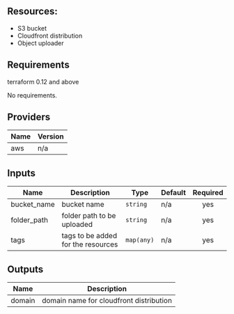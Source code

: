 ## Resources:
- S3 bucket
- Cloudfront distribution
- Object uploader
## Requirements

terraform 0.12 and above

No requirements.

## Providers

| Name | Version |
|------|---------|
| aws | n/a |

## Inputs

| Name | Description | Type | Default | Required |
|------|-------------|------|---------|:--------:|
| bucket\_name | bucket name | `string` | n/a | yes |
| folder\_path | folder path to be uploaded | `string` | n/a | yes |
| tags | tags to be added for the resources | `map(any)` | n/a | yes |

## Outputs

| Name | Description |
|------|-------------|
| domain | domain name for cloudfront distribution |
